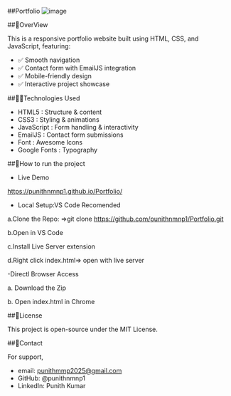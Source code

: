 ##Portfolio
![image](https://github.com/user-attachments/assets/c2ffab3b-3609-4591-96c2-e498075f713c)


##📌OverView

This is a responsive portfolio website built using HTML, CSS, and JavaScript, featuring:
- ✅ Smooth navigation
- ✅ Contact form with EmailJS integration
- ✅ Mobile-friendly design
- ✅ Interactive project showcase

##👨‍💻Technologies Used

- HTML5        :  Structure & content
- CSS3         :  Styling & animations
- JavaScript   :	Form handling & interactivity
- EmailJS	     :  Contact form submissions
- Font         :  Awesome	Icons
- Google Fonts :	Typography

##🚀How to run the project

 - Live Demo
   
https://punithnmnp1.github.io/Portfolio/

 - Local Setup:VS Code Recomended
   
 a.Clone the Repo:
   =>git clone https://github.com/punithnmnp1/Portfolio.git
   
 b.Open in VS Code
 
 c.Install Live Server extension
 
 d.Right click index.html=> open with live server
 
 -Directl Browser Access
 
  a. Download the Zip
  
  b. Open index.html in Chrome
  

 ##📜License
 
 This project is open-source under the MIT License.

 ##📩Contact
 
 For support,
 
  - email: punithmmp2025@gmail.com
  - GitHub: @punithnmnp1
  - LinkedIn: Punith Kumar
